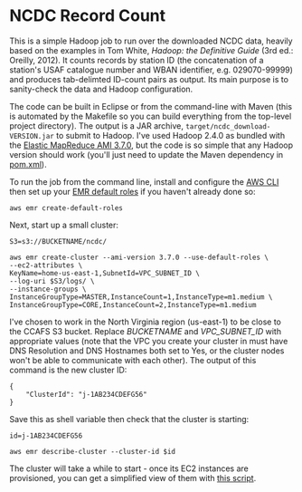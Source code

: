 # NCDC Record Count

This is a simple Hadoop job to run over the downloaded NCDC data, heavily based
on the examples in Tom White, _Hadoop: the Definitive Guide_ (3rd ed.: Oreilly,
2012). It counts records by station ID (the concatenation of a station's USAF
catalogue number and WBAN identifier, e.g. 029070-99999) and produces
tab-delimted ID-count pairs as output. Its main purpose is to sanity-check the
data and Hadoop configuration.

The code can be built in Eclipse or from the command-line with Maven (this is
automated by the Makefile so you can build everything from the top-level
project directory). The output is a JAR archive,
`target/ncdc_download-VERSION.jar` to submit to Hadoop. I've used Hadoop 2.4.0
as bundled with the
[Elastic MapReduce AMI 3.7.0](http://docs.aws.amazon.com/ElasticMapReduce/latest/DeveloperGuide/emr-plan-hadoop.html),
but the code is so simple that any Hadoop version should work (you'll just need
to update the Maven dependency in [pom.xml](pom.xml)).

To run the job from the command line, install and configure the
[AWS CLI](http://docs.aws.amazon.com/cli/latest/index.html) then set up your
[EMR default roles](http://docs.aws.amazon.com/cli/latest/reference/emr/create-default-roles.html)
if you haven't already done so:
```
aws emr create-default-roles
```
Next, start up a small cluster:
```
S3=s3://BUCKETNAME/ncdc/

aws emr create-cluster --ami-version 3.7.0 --use-default-roles \
--ec2-attributes \
KeyName=home-us-east-1,SubnetId=VPC_SUBNET_ID \
--log-uri $S3/logs/ \
--instance-groups \
InstanceGroupType=MASTER,InstanceCount=1,InstanceType=m1.medium \
InstanceGroupType=CORE,InstanceCount=2,InstanceType=m1.medium
```
I've chosen to work in the North Virginia region (us-east-1) to be close to the
CCAFS S3 bucket. Replace _BUCKETNAME_ and _VPC_SUBNET_ID_ with appropriate
values (note that the VPC you create your cluster in must have DNS Resolution
and DNS Hostnames both set to Yes, or the cluster nodes won't be able to
communicate with each other). The output of this command is the new cluster ID:
```
{
    "ClusterId": "j-1AB234CDEFG56"
}
```
Save this as shell variable then check that the cluster is starting:
```
id=j-1AB234CDEFG56

aws emr describe-cluster --cluster-id $id
```
The cluster will take a while to start - once its EC2 instances are provisioned,
you can get a simplified view of them with
[this script]( https://github.com/simonbrady/utils/blob/master/emr_instance_list.py).
